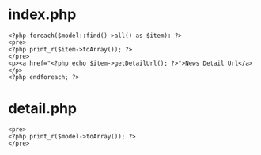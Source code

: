 index.php
=========
```
<?php foreach($model::find()->all() as $item): ?>
<pre>
<?php print_r($item->toArray()); ?>
</pre>
<p><a href="<?php echo $item->getDetailUrl(); ?>">News Detail Url</a></p>
<?php endforeach; ?>
```

detail.php
==========
```
<pre>
<?php print_r($model->toArray()); ?>
</pre>
```